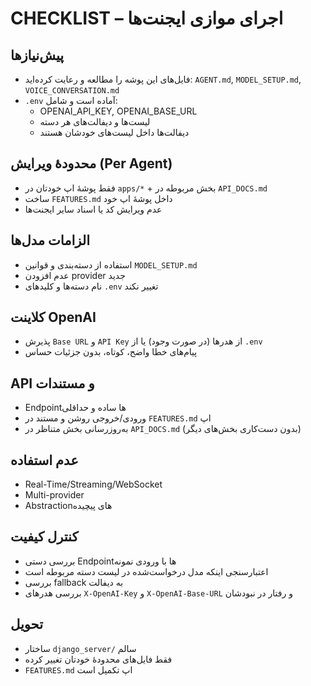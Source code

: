 # CHECKLIST – اجرای موازی ایجنت‌ها

## پیش‌نیازها
- فایل‌های این پوشه را مطالعه و رعایت کرده‌اید: `AGENT.md`, `MODEL_SETUP.md`, `VOICE_CONVERSATION.md`
- `.env` آماده است و شامل:
  - OPENAI_API_KEY, OPENAI_BASE_URL
  - لیست‌ها و دیفالت‌های هر دسته
  - دیفالت‌ها داخل لیست‌های خودشان هستند

## محدودهٔ ویرایش (Per Agent)
- فقط پوشهٔ اپ خودتان در `apps/*` + بخش مربوطه در `API_DOCS.md`
- ساخت `FEATURES.md` داخل پوشهٔ اپ خود
- عدم ویرایش کد یا اسناد سایر ایجنت‌ها

## الزامات مدل‌ها
- استفاده از دسته‌بندی و قوانین `MODEL_SETUP.md`
- عدم افزودن provider جدید
- نام دسته‌ها و کلیدهای `.env` تغییر نکند

## کلاینت OpenAI
- پذیرش `Base URL` و `API Key` از هدرها (در صورت وجود) یا از `.env`
- پیام‌های خطا واضح، کوتاه، بدون جزئیات حساس

## API و مستندات
- Endpointها ساده و حداقلی
- ورودی/خروجی روشن و مستند در `FEATURES.md` اپ
- به‌روزرسانی بخش متناظر در `API_DOCS.md` (بدون دست‌کاری بخش‌های دیگر)

## عدم استفاده
- Real-Time/Streaming/WebSocket
- Multi-provider
- Abstractionهای پیچیده

## کنترل کیفیت
- بررسی دستی Endpointها با ورودی نمونه
- اعتبارسنجی اینکه مدل درخواست‌شده در لیست دسته مربوطه است
- بررسی fallback به دیفالت
- بررسی هدرهای `X-OpenAI-Key` و `X-OpenAI-Base-URL` و رفتار در نبودشان

## تحویل
- ساختار `django_server/` سالم
- فقط فایل‌های محدودهٔ خودتان تغییر کرده
- `FEATURES.md` اپ تکمیل است
